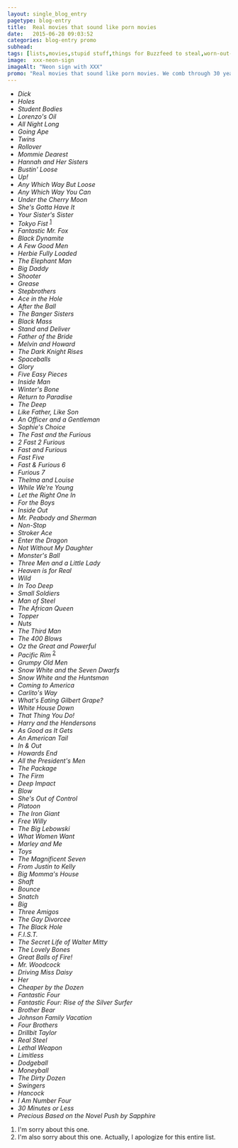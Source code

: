 ```yaml
---
layout: single_blog_entry
pagetype: blog-entry
title:  Real movies that sound like porn movies
date:   2015-06-28 09:03:52
categories: blog-entry promo
subhead:
tags: [lists,movies,stupid stuff,things for Buzzfeed to steal,worn-out-jokes]
image:  xxx-neon-sign
imageAlt: "Neon sign with XXX"
promo: "Real movies that sound like porn movies. We comb through 30 years of films so you don't have to."
---  
```


* *Dick*
* *Holes*
* *Student Bodies*
* *Lorenzo's Oil*
* *All Night Long*
* *Going Ape*
* *Twins*
* *Rollover*
* *Mommie Dearest*
* *Hannah and Her Sisters*
* *Bustin' Loose*
* *Up!*
* *Any Which Way But Loose*
* *Any Which Way You Can*
* *Under the Cherry Moon*
* *She's Gotta Have It*
* *Your Sister's Sister*
* *Tokyo Fist* <sup>[1][1]</sup>
* *Fantastic Mr. Fox*
* *Black Dynamite*
* *A Few Good Men*
* *Herbie Fully Loaded*
* *The Elephant Man*
* *Big Daddy*
* *Shooter*
* *Grease*
* *Stepbrothers*
* *Ace in the Hole*
* *After the Ball*
* *The Banger Sisters*
* *Black Mass*
* *Stand and Deliver*
* *Father of the Bride*
* *Melvin and Howard*
* *The Dark Knight Rises*
* *Spaceballs*
* *Glory*
* *Five Easy Pieces*
* *Inside Man*
* *Winter's Bone*
* _Return to Paradise_
* *The Deep*
* *Like Father, Like Son*
* *An Officer and a Gentleman*
* *Sophie's Choice*
* *The Fast and the Furious*
* *2 Fast 2 Furious*
* *Fast and Furious*
* *Fast Five*
* *Fast & Furious 6*
* *Furious 7*
* *Thelma and Louise*
* *While We're Young*
* *Let the Right One In*
* *For the Boys*
* _Inside Out_
* *Mr. Peabody and Sherman*
* *Non-Stop*
* *Stroker Ace*
* *Enter the Dragon*
* *Not Without My Daughter*
* *Monster's Ball*
* *Three Men and a Little Lady*
* *Heaven is for Real*
* *Wild*
* *In Too Deep*
* *Small Soldiers*
* *Man of Steel*
* *The African Queen*
* *Topper*
* *Nuts*
* *The Third Man*
* *The 400 Blows*
* *Oz the Great and Powerful*
* *Pacific Rim* <sup>[2][2]</sup>
* *Grumpy Old Men*
* *Snow White and the Seven Dwarfs*
* *Snow White and the Huntsman*
* *Coming to America*
* *Carlito's Way*
* *What's Eating Gilbert Grape?*
* *White House Down*
* *That Thing You Do!*
* *Harry and the Hendersons*
* *As Good as It Gets*
* *An American Tail*
* *In & Out*
* *Howards End*
* *All the President's Men*
* *The Package*
* *The Firm*
* *Deep Impact*
* *Blow*
* *She's Out of Control*
* *Platoon*
* *The Iron Giant*
* *Free Willy*
* *The Big Lebowski*
* *What Women Want*
* *Marley and Me*
* *Toys*
* *The Magnificent Seven*
* *From Justin to Kelly*
* *Big Momma's House*
* *Shaft*
* *Bounce*
* *Snatch*
* *Big*
* *Three Amigos*
* *The Gay Divorcee*
* *The Black Hole*
* *F.I.S.T.*
* *The Secret Life of Walter Mitty*
* *The Lovely Bones*
* *Great Balls of Fire!*
* *Mr. Woodcock*
* *Driving Miss Daisy*
* *Her*
* *Cheaper by the Dozen*
* *Fantastic Four*
* *Fantastic Four: Rise of the Silver Surfer*
* *Brother Bear*
* *Johnson Family Vacation*
* *Four Brothers*
* *Drillbit Taylor*
* *Real Steel*
* *Lethal Weapon*
* *Limitless*
* *Dodgeball*
* *Moneyball*
* *The Dirty Dozen*
* *Swingers*
* *Hancock*
* *I Am Number Four*
* *30 Minutes or Less*
* *Precious Based on the Novel Push by Sapphire*


1. <span id="footnote-porno-movies"><span>I'm sorry about this one.
1. <span id="footnote-porno-movies-two"><span>I'm also sorry about this one. Actually, I apologize for this entire list.


[1]: #footnote-porno-movies
[2]: #footnote-porno-movies-two
